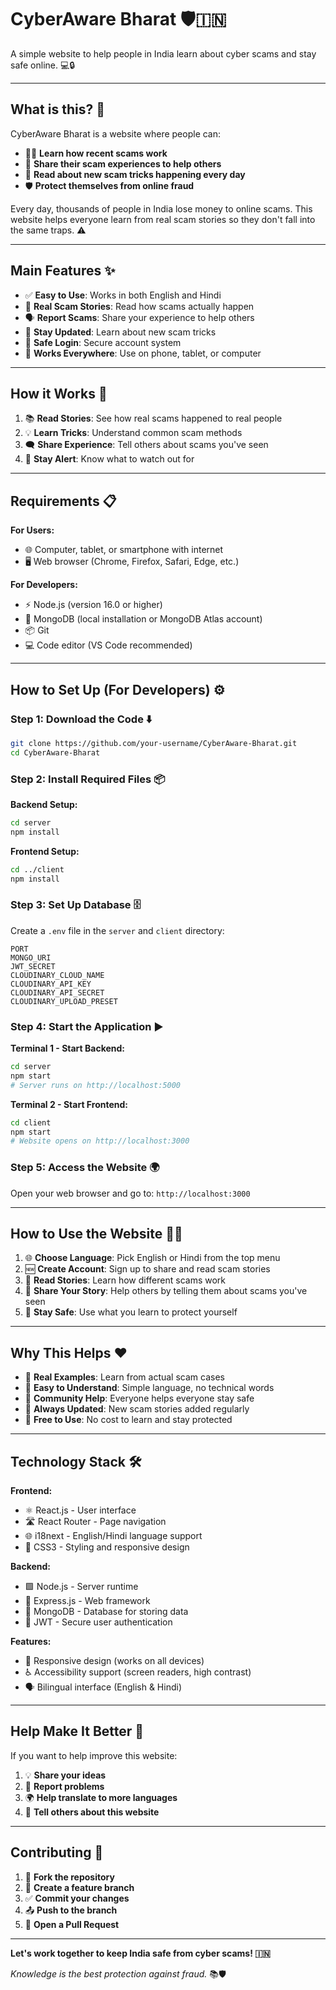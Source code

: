 # CyberAware Bharat 🛡️🇮🇳

A simple website to help people in India learn about cyber scams and stay safe online. 💻🔒

---

## What is this? 🤔

CyberAware Bharat is a website where people can:

- 🕵️‍♂️ **Learn how recent scams work**
- 📝 **Share their scam experiences to help others**
- 📢 **Read about new scam tricks happening every day**
- 🛡️ **Protect themselves from online fraud**

Every day, thousands of people in India lose money to online scams. This website helps everyone learn from real scam stories so they don't fall into the same traps. ⚠️

---

## Main Features ✨

- ✅ **Easy to Use**: Works in both English and Hindi
- 📖 **Real Scam Stories**: Read how scams actually happen
- 🗣️ **Report Scams**: Share your experience to help others
- 🔔 **Stay Updated**: Learn about new scam tricks
- 🔐 **Safe Login**: Secure account system
- 📱 **Works Everywhere**: Use on phone, tablet, or computer

---

## How it Works 🔄

1. 📚 **Read Stories**: See how real scams happened to real people
2. 💡 **Learn Tricks**: Understand common scam methods
3. 🗨️ **Share Experience**: Tell others about scams you've seen
4. 🚨 **Stay Alert**: Know what to watch out for

---

## Requirements 📋

**For Users:**
- 🌐 Computer, tablet, or smartphone with internet
- 🖥️ Web browser (Chrome, Firefox, Safari, Edge, etc.)

**For Developers:**
- ⚡ Node.js (version 16.0 or higher)
- 🍃 MongoDB (local installation or MongoDB Atlas account)
- 📦 Git
- 💻 Code editor (VS Code recommended)

---

## How to Set Up (For Developers) ⚙️

### Step 1: Download the Code ⬇️
```bash
git clone https://github.com/your-username/CyberAware-Bharat.git
cd CyberAware-Bharat
```

### Step 2: Install Required Files 📦
**Backend Setup:**
```bash
cd server
npm install
```

**Frontend Setup:**
```bash
cd ../client
npm install
```

### Step 3: Set Up Database 🗄️
Create a `.env` file in the `server` and `client` directory:
```env
PORT
MONGO_URI
JWT_SECRET
CLOUDINARY_CLOUD_NAME
CLOUDINARY_API_KEY
CLOUDINARY_API_SECRET
CLOUDINARY_UPLOAD_PRESET
```
### Step 4: Start the Application ▶️
**Terminal 1 - Start Backend:**
```bash
cd server
npm start
# Server runs on http://localhost:5000
```

**Terminal 2 - Start Frontend:**
```bash
cd client
npm start
# Website opens on http://localhost:3000
```

### Step 5: Access the Website 🌍
Open your web browser and go to: `http://localhost:3000`

---

## How to Use the Website 🧑‍💻

1. 🌐 **Choose Language**: Pick English or Hindi from the top menu
2. 🆕 **Create Account**: Sign up to share and read scam stories
3. 📖 **Read Stories**: Learn how different scams work
4. 📝 **Share Your Story**: Help others by telling them about scams you've seen
5. 🔐 **Stay Safe**: Use what you learn to protect yourself

---

## Why This Helps ❤️

- 📂 **Real Examples**: Learn from actual scam cases
- 🧩 **Easy to Understand**: Simple language, no technical words
- 🤝 **Community Help**: Everyone helps everyone stay safe
- 🔄 **Always Updated**: New scam stories added regularly
- 🎉 **Free to Use**: No cost to learn and stay protected

---

## Technology Stack 🛠️

**Frontend:**
- ⚛️ React.js - User interface
- 🛣️ React Router - Page navigation
- 🌐 i18next - English/Hindi language support
- 🎨 CSS3 - Styling and responsive design

**Backend:**
- 🟩 Node.js - Server runtime
- 🚀 Express.js - Web framework
- 🍃 MongoDB - Database for storing data
- 🔑 JWT - Secure user authentication

**Features:**
- 📱 Responsive design (works on all devices)
- ♿ Accessibility support (screen readers, high contrast)
- 🗣️ Bilingual interface (English & Hindi)

---


## Help Make It Better 🤗

If you want to help improve this website:

1. 💡 **Share your ideas**
2. 🐞 **Report problems**
3. 🌍 **Help translate to more languages**
4. 📣 **Tell others about this website**

---

## Contributing 🤝

1. 🍴 **Fork the repository**
2. 🌟 **Create a feature branch**
3. ✅ **Commit your changes**
4. 📤 **Push to the branch**
5. 🔄 **Open a Pull Request**


---

**Let's work together to keep India safe from cyber scams! 🇮🇳**

*Knowledge is the best protection against fraud.* 📚🛡️
